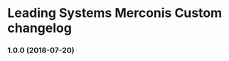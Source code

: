 Leading Systems Merconis Custom changelog
===========================================

### 1.0.0 (2018-07-20)
